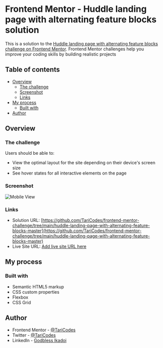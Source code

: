 # Frontend Mentor - Huddle landing page with alternating feature blocks solution

This is a solution to the [Huddle landing page with alternating feature blocks challenge on Frontend Mentor](https://www.frontendmentor.io/challenges/huddle-landing-page-with-alternating-feature-blocks-5ca5f5981e82137ec91a5100). Frontend Mentor challenges help you improve your coding skills by building realistic projects

## Table of contents

- [Overview](#overview)
  - [The challenge](#the-challenge)
  - [Screenshot](#screenshot)
  - [Links](#links)
- [My process](#my-process)
  - [Built with](#built-with)
- [Author](#author)

## Overview

### The challenge

Users should be able to:

- View the optimal layout for the site depending on their device's screen size
- See hover states for all interactive elements on the page

### Screenshot

![Mobile View](./screenshot.jpg)

### Links

- Solution URL: [https://github.com/TariCodes/frontend-mentor-challenge/tree/main/huddle-landing-page-with-alternating-feature-blocks-master](https://github.com/TariCodes/frontend-mentor-challenge/tree/main/huddle-landing-page-with-alternating-feature-blocks-master)
- Live Site URL: [Add live site URL here](https://your-live-site-url.com)

## My process

### Built with

- Semantic HTML5 markup
- CSS custom properties
- Flexbox
- CSS Grid

## Author

- Frontend Mentor - [@TariCodes](https://www.frontendmentor.io/profile/@TariCodes)
- Twitter - [@TariCodes](https://www.twitter.com/@TariCodes)
- LinkedIn - [Godbless Ikadoi](https://www.linkedin.com/in/godbless-ikadoi-b61b042b0)

